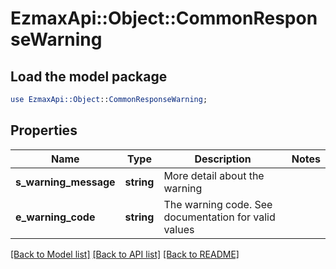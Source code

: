 # EzmaxApi::Object::CommonResponseWarning

## Load the model package
```perl
use EzmaxApi::Object::CommonResponseWarning;
```

## Properties
Name | Type | Description | Notes
------------ | ------------- | ------------- | -------------
**s_warning_message** | **string** | More detail about the warning | 
**e_warning_code** | **string** | The warning code. See documentation for valid values | 

[[Back to Model list]](../README.md#documentation-for-models) [[Back to API list]](../README.md#documentation-for-api-endpoints) [[Back to README]](../README.md)


